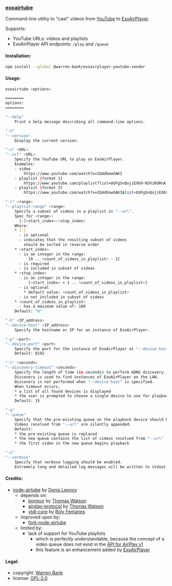 ### [exoairtube](https://github.com/warren-bank/node-ExoAirPlayer-YouTube-sender)

Command-line utility to "cast" videos from [YouTube](https://www.youtube.com/) to [ExoAirPlayer](https://github.com/warren-bank/Android-ExoPlayer-AirPlay-Receiver).

Supports:
* YouTube URLs: videos and playlists
* ExoAirPlayer API endpoints: `/play` and `/queue`

#### Installation:

```bash
npm install --global @warren-bank/exoairplayer-youtube-sender
```

#### Usage:

```bash
exoairtube <options>

========
options:
========

"--help"
    Print a help message describing all command-line options.

"-V"
"--version"
    Display the current version.

"-u" <URL>
"--url" <URL>
    Specify the YouTube URL to play on ExoAirPlayer.
    Examples:
    - video
        https://www.youtube.com/watch?v=IQ4dUowGAKI
    - playlist (format 1)
        https://www.youtube.com/playlist?list=UUFgSnQojiEXb9-N3ViRdRnA
    - playlist (format 2)
        https://www.youtube.com/watch?v=IQ4dUowGAKI&list=UUFgSnQojiEXb9-N3ViRdRnA

"-r" <range>
"--playlist-range" <range>
    Specify a subset of videos in a playlist in "--url".
    Spec for <range>:
      [-]<start_index>:<stop_index>
    Where:
    * [-]
      - is optional
      - indicates that the resulting subset of videos
        should be sorted in reverse order
    * <start_index>
      - is an integer in the range:
          [0 .. <count_of_videos_in_playlist> - 1]
      - is required
      - is included in subset of videos
    * <stop_index>
      - is an integer in the range:
          [<start_index> + 1 .. <count_of_videos_in_playlist>]
      - is optional
        * default value: <count_of_videos_in_playlist>
      - is not included in subset of videos
    * <count_of_videos_in_playlist>
      - has a maximum value of: 100
    Default: "0"

"-h" <IP_address>
"--device-host" <IP_address>
    Specify the hostname or IP for an instance of ExoAirPlayer.

"-p" <port>
"--device-port" <port>
    Specify the port for the instance of ExoAirPlayer at "--device-host".
    Default: 8192

"-t" <seconds>
"--discovery-timeout" <seconds>
    Specify the length of time (in seconds) to perform mDNS discovery.
    Discovery is used to find instances of ExoAirPlayer on the LAN.
    Discovery is not performed when "--device-host" is specified.
    When timeout occurs,
    * a list of all found devices is displayed
    * the user is prompted to choose a single device to use for playback
    Default: 15

"-q"
"--queue"
    Specify that the pre-existing queue on the playback device should be preserved.
    Videos resolved from "--url" are silently appended.
    Default:
    * the pre-existing queue is replaced
    * the new queue contains the list of videos resolved from "--url"
    * the first video in the new queue begins playback

"-v"
"--verbose"
    Specify that verbose logging should be enabled.
    Extremely long and detailed log messages will be written to stdout.
```

#### Credits:

* [node-airtube](https://github.com/Deliaz/node-airtube) by [Denis Leonov](https://github.com/Deliaz)
  - depends on:
    * [bonjour](https://github.com/watson/bonjour) by [Thomas Watson](https://github.com/watson)
    * [airplay-protocol](https://github.com/watson/airplay-protocol) by [Thomas Watson](https://github.com/watson)
    * [ytdl-core](https://github.com/fent/node-ytdl-core) by [Roly Fentanes](https://github.com/fent)
  - improved upon by:
    * [fork-node-airtube](https://github.com/warren-bank/fork-node-airtube)
  - limited by:
    * lack of support for YouTube playlists
      - which is perfectly understandable, because the concept of a video queue does not exist in the [API for AirPlay v1](http://nto.github.io/AirPlay.html#video)
      - this feature is an enhancement added by [ExoAirPlayer](https://github.com/warren-bank/Android-ExoPlayer-AirPlay-Receiver)

#### Legal:

* copyright: [Warren Bank](https://github.com/warren-bank)
* license: [GPL-2.0](https://www.gnu.org/licenses/old-licenses/gpl-2.0.txt)
